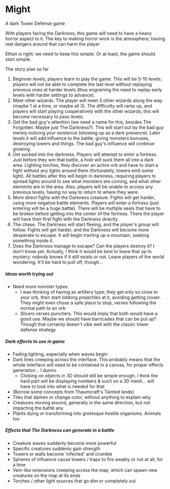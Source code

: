 # Might

A dark Tower Defense game

With players facing the Darkness, this game will need to have a heavy horror aspect to it. The key to making horror work is the atmosphere; having real dangers around that can harm the player

Ethan is right; we need to keep this simple. Or at least, the game should start simple.

The story plan so far

1.  Beginner levels; players learn to play the game. This will be 5-10 levels; players will not be able to complete the last level without replaying previous ones at harder levels (thus engraining the need to replay early levels with harder settings to advance).
2.  Meet other wizards. The player will meet 3 other wizards along the way (maybe 1 at a time, or maybe all 3). The difficulty will ramp up, and players will start playing cooperatively with the other wizards; this will become necessary to pass levels.
3.  Get the bad guy's attention (we need a name for this, besides The Forgotten. Maybe just The Darkness?). This will start out by the bad guy merely noticing your existence (showing up as a dark presence). Later levels it will add influence to the battle; giving monsters bonuses, destroying towers and things. The bad guy's influence will continue growing.
4.  Get sucked into the darkness. Players will attempt to enter a fortress. Just before they win that battle, a hole will suck them all into a dark area. Lighting torches, they discover an active orb and have to start a fight without any lights around them (fortunately, towers emit some light). All battles after this will begin in darkness, requiring players to spread lights around to see what monsters are coming, and what other elements are in the area. Also, players will be unable to access any previous levels, having no way to return to where they were.
5.  More direct fights with the Darkness creature. Fights will get harder, using more negative battle elements. Players will enter a fortress (just entering will be a huge battle). There will be multiple seals that have to be broken before getting into the center of the fortress. There the player will have their first fight with the Darkness directly.
6.  The chase. The Darkness will start fleeing, and the player's group will follow. Fights will get harder, and the Darkness will become more desperate to escape. It will begin travling up a mountain, seeking something inside it.
7.  Does the Darkness manage to escape? Can the players destroy it? I don't know yet.
    Actually, I think it would be best to leave that up to mystery: nobody knows if it still exists or not. Leave players of the world wondering. It'll be hard to pull off, though...

##### Ideas worth trying out

-   Need more monster types.
    -   I was thinking of having an artillery type; they get only so close to your orb, then start lobbing projectiles at it, avoiding getting closer. They might even chose a safe place to stop, verses following the normal path to an orb
    -   Slicers verses punchers. This would imply that both would have a good use. Maybe we should have barricades that can be put up? Though that certainly doesn't vibe well with the classic tower defense strategy

##### Dark effects to use in game

-   Fading lighting, especially when waves begin
-   Dark lines creeping across the interface. This probably means that the whole interface will need to be contained in a canvas, for proper effects generation... I dunno
    -   Clicking on objects in 3D should still be simple enough. I think the hard part will be displaying numbers & such on a 3D mesh... will have to look into what is needed for that
-   (Borrow some concepts from Thaumcraft's Tainted lands)
-   Tiles that darken or change color, without anything to explain why
-   Creatures moving around, generally in the same direction, but not impacting the battle any
-   Plants dying or transforming into grotesque hostile organisms. Animals too

##### Effects that The Darkness can generate in a battle

-   Creature waves suddenly become more powerful
-   Specific creatures suddenly gain strength
-   Towers or walls become 'infected' and crumble
-   Spheres of influence cause towers / traps to fire weakly or not at all, for a time
-   Vein-like extensions creeping across the map, which can spawn new creatures on the map at its ends
-   Torches / other light sources that go dim or completely out
